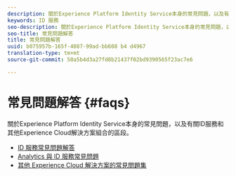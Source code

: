 ```yaml
---
description: 關於Experience Platform Identity Service本身的常見問題，以及有關ID服務和其他Experience Cloud解決方案組合的區段。
keywords: ID 服務
seo-description: 關於Experience Platform Identity Service本身的常見問題，以及有關ID服務和其他Experience Cloud解決方案組合的區段。
seo-title: 常見問題解答
title: 常見問題解答
uuid: b075957b-165f-4087-99ad-bb608 b4 d4967
translation-type: tm+mt
source-git-commit: 50a5b4d3a27fd8b21437f02bd9390565f23ac7e6

---
```



# 常見問題解答 {#faqs}

關於Experience Platform Identity Service本身的常見問題，以及有關ID服務和其他Experience Cloud解決方案組合的區段。

* [ID 服務常見問題解答](faq.md)
* [Analytics 與 ID 服務常見問題](analytics-faq.md)
* [其他 Experience Cloud 解決方案的常見問題集](other-faq.md)
